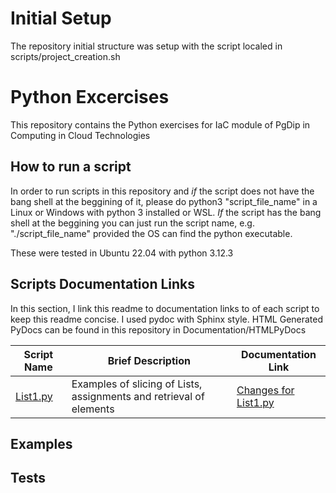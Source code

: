 
# Initial Setup

The repository initial structure was setup with the script localed in scripts/project_creation.sh

# Python Excercises

This repository contains the Python exercises for IaC module of PgDip in Computing in Cloud Technologies

## How to run a script

In order to run scripts in this repository and *if* the script does not have the bang shell at the beggining of it, please do python3 "script_file_name" in a Linux or Windows with python 3 installed or WSL. *If* the script has the bang shell at the beggining you can just run the script name, e.g. "./script_file_name" provided the OS can find the python executable.

These were tested in Ubuntu 22.04 with python 3.12.3

## Scripts Documentation Links

In this section, I link this readme to documentation links to of each script to keep this readme concise. I used pydoc with Sphinx style. HTML Generated PyDocs can be found in this repository in Documentation/HTMLPyDocs

| Script Name | Brief Description | Documentation Link |
| ----------- | ----------------- | ------------------ |
| [List1.py](Source/Lists1.py) | Examples of slicing of Lists, assignments and retrieval of elements | [Changes for List1.py](Documentation/ReadMeDocLinks/List1.md) |

## Examples



## Tests
